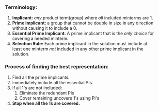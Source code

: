 ### Terminology:
1. **Implicant:** *any* product term(group) where *all* included minterms are 1.
2. **Prime Implicant:** a group that cannot be double in size in any direction without causing it to include a 0.
3. **Essential Prime Implicant:** A prime implicant that is the *only choice* for covering a needed minterm.
4. **Selection Rule:** Each prime implicant in the solution must include at least one minterm *not* included in any other prime implicant in the solution.

### Process of finding the best representation:
1. Find all the prime implicants.
2. Immediately include all the essential PIs.
3. If all 1's are not included:
	1. Eliminate the redundant PIs
	2. Cover remaining uncovers 1's using PI's
4. **Stop when all the 1s are covered.**

